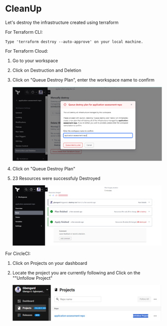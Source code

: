 # CleanUp

Let's destroy the infrastructure created using terraform

For Terraform CLI:

	Type 'terraform destroy --auto-approve' on your local machine.

For Terraform Cloud:
1.	Go to your workspace
2.	Click on Destruction and Deletion
3.	Click on "Queue Destroy Plan", enter the workspace name to confirm
	
	![Untitled](/images/Untitled13.png)

4. Click on "Queue Destroy Plan"
5. 23 Resources were successfuly Destroyed

	![Untitled](/images/Untitled14.png)

For CircleCI:

1. Click on Projects on your dashboard
2. Locate the project you are currently following and Click on the ""Unfollow Project"
	
	![Untitled](/images/Untitled15.png)
	